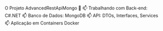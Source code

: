 O Projeto AdvancedRestApiMongo 👋
📫 Trabalhando com Back-end: C#.NET
📫 Banco de Dados: MongoDB
📫 API: DTOs, Interfaces, Services
📫 Aplicação em Containers Docker
